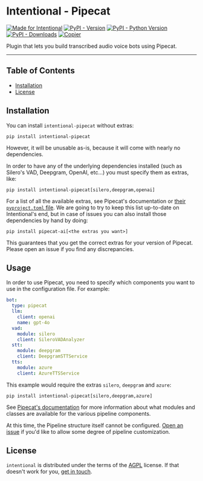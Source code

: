 # Intentional - Pipecat

[![Made for Intentional](https://img.shields.io/badge/made_for-intentional-blue)](https://intentional-ai.github.io/intentional/docs/home/)
[![PyPI - Version](https://img.shields.io/pypi/v/intentional-pipecat.svg)](https://pypi.org/project/intentional-pipecat)
[![PyPI - Python Version](https://img.shields.io/pypi/pyversions/intentional-pipecat.svg)](https://pypi.org/project/intentional-pipecat)
[![PyPI - Downloads](https://img.shields.io/pypi/dm/intentional-pipecat)](https://pypistats.org/packages/intentional-pipecat)
[![Copier](https://img.shields.io/endpoint?url=https://raw.githubusercontent.com/copier-org/copier/master/img/badge/badge-grayscale-inverted-border-orange.json)](https://github.com/copier-org/copier)

Plugin that lets you build transcribed audio voice bots using Pipecat.

-----

## Table of Contents

- [Installation](#installation)
- [License](#license)

## Installation

You can install `intentional-pipecat` without extras:

```console
pip install intentional-pipecat
```

However, it will be unusable as-is, because it will come with nearly no dependencies.

In order to have any of the underlying dependencies installed (such as Silero's VAD, Deepgram, OpenAI, etc...) you must specify them as extras, like:

```console
pip install intentional-pipecat[silero,deepgram,openai]
```

For a list of all the available extras, see Pipecat's documentation or [their `pyproject.toml` file](https://github.com/pipecat-ai/pipecat/blob/main/pyproject.toml). We are going to try to keep this list up-to-date on Intentional's end, but in case of issues you can also install those dependencies by hand by doing:

```console
pip install pipecat-ai[<the extras you want>]
```

This guarantees that you get the correct extras for your version of Pipecat. Please open an issue if you find any discrepancies.

## Usage

In order to use Pipecat, you need to specify which components you want to use in the configuration file. For example:

```yaml
bot:
  type: pipecat
  llm:
    client: openai
    name: gpt-4o
  vad:
    module: silero
    client: SileroVADAnalyzer
  stt:
    module: deepgram
    client: DeepgramSTTService
  tts:
    module: azure
    client: AzureTTSService
```

This example would require the extras `silero`, `deepgram` and `azure`:

```console
pip install intentional-pipecat[silero,deepgram,azure]
```

See [Pipecat's documentation](https://docs.pipecat.ai/getting-started/overview) for more information about what modules and classes are available for the various pipeline components.

At this time, the Pipeline structure itself cannot be configured. [Open an issue](https://github.com/intentional-ai/intentional/issues/new) if you'd like to allow some degree of pipeline customization.

## License

`intentional` is distributed under the terms of the [AGPL](LICENSE.txt) license. If that doesn't work for you, [get in touch](mailto:github@zansara.dev).

